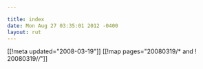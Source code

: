 ```yaml
---

title: index
date: Mon Aug 27 03:35:01 2012 -0400
layout: rut
---
```


[[!meta updated="2008-03-19"]]
[[!map pages="20080319/* and ! 20080319/*/*"]]
